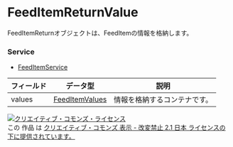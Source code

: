 # FeedItemReturnValue
FeedItemReturnオブジェクトは、FeedItemの情報を格納します。
### Service
+ [FeedItemService](../services/FeedItemService.md)

| フィールド | データ型 | 説明 | 
|---|---|---|
| values| <a href="../data/FeedItemValues.md">FeedItemValues</a>| 情報を格納するコンテナです。 |
<a rel="license" href="http://creativecommons.org/licenses/by-nd/2.1/jp/"><img alt="クリエイティブ・コモンズ・ライセンス" style="border-width:0" src="https://i.creativecommons.org/l/by-nd/2.1/jp/88x31.png" /></a><br />この 作品 は <a rel="license" href="http://creativecommons.org/licenses/by-nd/2.1/jp/">クリエイティブ・コモンズ 表示 - 改変禁止 2.1 日本 ライセンスの下に提供されています。</a>

